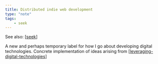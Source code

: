 ```yaml
---
title: Distributed indie web development
type: "note"
tags:
    - seek
---
```


See also: [[seek]]

A new and perhaps temporary label for how I go about developing digital technologies. Concrete implementation of ideas arising from [[leveraging-digital-technologies]]

[//begin]: # "Autogenerated link references for markdown compatibility"
[seek]: seek "Seek"
[leveraging-digital-technologies]: leveraging-digital-technologies "Leveraging digital technologies"
[//end]: # "Autogenerated link references"